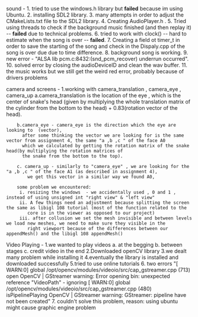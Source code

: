 sound -
       1. tried to use the windows.h library but **failed** because im using Ubuntu.
       2. installing SDL2 library.
       3. many attempts in order to adjust the CMakeLists.txt file to the SDL2 library.
       4. Creating AudioPlayer.h .
       5. Tried using threads to check if the background music finished (and then replay it) -- **failed** due to technical problems.
       6. tried to work with clock() -- hard to estimate when the song is over -- **failed**.
       7. Creating a field ot timer_t in order to save the starting of the song and check in the Dispaly.cpp of the song is over due
          due to time difference.
       8. background song is working.
       9. new error - "ALSA lib pcm.c:8432:(snd_pcm_recover) underrun occurred".
       10. solved error by closing the audioDeviceID and clean the wav buffer.
       11. the music works but we still get the weird red error, probably because of drivers problems


camera and screens -
       1.working with camera_translation , camera_eye , camera_up
        a.camera_translation is the location of the eye , which is the center of snake's head (given by multiplying the whole
         translation matrix of the cylinder from the bottom to the head) + 0.83(rotation vector of the head).

        b.camera_eye - camera_eye is the direction which the eye are looking to  (vector),
          after some thinking the vector we are looking for is the same vector from assignment 4, the same "a ,b ,c " of the face A0
          which we calculated by getting the rotation matrix of the snake head(by multiplying the rotation matrices of
          the snake from the bottom to the top).

        c. camera_up - similarly to "camera_eye" , we are looking for the "a ,b ,c " of the face A1 (as described in assignment 4),
            we get this vector in a similar way we found A0,

        some problem we encountered:
         i. resizing the windows  - we accidentally used , 0 and 1 , instead of using unsigned int "right view" & "left view"
         ii. A few things need an adjustment because splitting the screen the same as libigl 108 tutorial (most of the function related to the
            core is in the viewer as opposed to our project)
         iii. after collusion we set the mesh invisible and between levels we load new meshes, we need to make sure they visible in the
            right viewport because of the differences between our appendMesh() and the libigl 108 appendMesh()


Video Playing -
              1.we wanted to play videos
                a. at the begging
                b. between stages
                c. credit video in the end
              2.Downloaded openCV library
              3.we dealt many problem while installing it
              4.eventually the library is installed and downloaded successfully
              5.tried to use online tutorials
              6. two errors "[ WARN:0] global /opt/opencv/modules/videoio/src/cap_gstreamer.cpp (713) open OpenCV | GStreamer warning: Error opening bin: unexpected reference "VideoPath" - ignoring
                             [ WARN:0] global /opt/opencv/modules/videoio/src/cap_gstreamer.cpp (480) isPipelinePlaying OpenCV | GStreamer warning: GStreamer: pipeline have not been created"
              7. couldn't solve this problem, reason: using ubuntu might cause graphic engine problem


